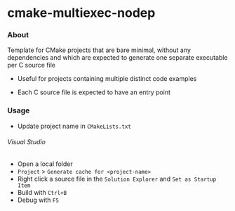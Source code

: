 # cmake-multiexec-nodep

### About 

Template for CMake projects that are bare minimal, without any dependencies and which are expected to generate one separate executable per C source file

- Useful for projects containing multiple distinct code examples

- Each C source file is expected to have an entry point

### Usage

- Update project name in `CMakeLists.txt`

###### Visual Studio

- Open a local folder
- `Project` > `Generate cache for <project-name>`
- Right click a source file in the `Solution Explorer` and `Set as Startup Item`
- Build with `Ctrl+B`
- Debug with `F5`
